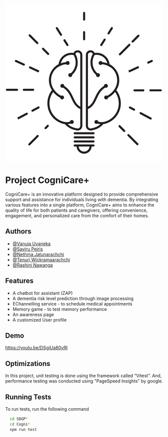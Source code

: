 
![Logo](https://raw.githubusercontent.com/SaviruPeiris/SDGP-2023-24/main/SDGP%20Front-end/CogniCare/src/assets/images/CogniCarelogo.png?token=GHSAT0AAAAAACNTQU6DTWQLVZCNWXRA5HRQZQH5FJA)


# Project CogniCare+

CogniCare+ is an innovative platform designed to provide comprehensive support and assistance for individuals living with dementia. By integrating various features into a single platform, CogniCare+ aims to enhance the quality of life for both patients and caregivers, offering convenience, engagement, and personalized care from the comfort of their homes.

## Authors

- [@Vanuja Uvaneka](https://github.com/Vanuja11)
- [@Saviru Peiris](https://github.com/SaviruPeiris)
- [@Nethma Jatunarachchi](https://github.com/JanzJJ)
- [@Tenuri Wickramaarachchi](https://github.com/TUWick)
- [@Rashini Nawanga](https://github.com/rashiniNawanga)



## Features

- A chatbot for assistant (ZAP)
- A dementia risk level prediction through image processing
- EChannelling service - to schedule medical appointments
- Memory game - to test memory performance
- An awareness page 
- A customized  User profile


## Demo

https://youtu.be/DSgjUa80vRI


## Optimizations

In this project, unit testing is done using the framework called “Vitest”. And, performance testing was conducted using "PageSpeed Insights" by google.



## Running Tests

To run tests, run the following command

```bash
  cd SDGP*
  cd Cogni*
  npm run test
```

